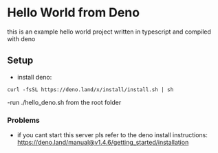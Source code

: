 # Hello World from Deno

this is an example hello world project written in typescript and compiled with deno

## Setup
- install deno:
```
curl -fsSL https://deno.land/x/install/install.sh | sh
```
-run ./hello_deno.sh from the root folder

### Problems
- if you cant start this server pls refer to the deno install instructions:<br>
https://deno.land/manual@v1.4.6/getting_started/installation
